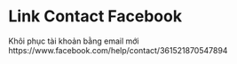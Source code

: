 <h1>Link Contact Facebook</h1>
Khôi phục tài khoản bằng email mới https://www.facebook.com/help/contact/361521870547894 <br>